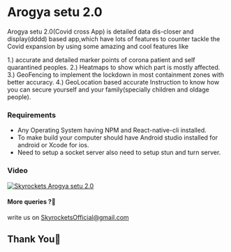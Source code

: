 # Arogya setu 2.0

Arogya setu 2.0(Covid cross App) is detailed data dis-closer and display(dddd) based app,which have lots of features to counter tackle the Covid expansion by using some amazing and cool features like 

1.) accurate and detailed marker points of corona patient and self quarantined peoples.
2.) Heatmaps to show which part is mostly affected.
3.) GeoFencing to implement the lockdown in most containment zones with better accuracy.
4.) GeoLocation based accurate Instruction to know how you can secure yourself and  your family(specially children and oldage people).


### Requirements
- Any Operating System having NPM and React-native-cli installed.
- To make build your computer should have Android studio installed for android or Xcode for ios.
- Need to setup a socket server also need to setup stun and turn server.

### Video
[![Skyrockets Arogya setu 2.0](https://img.youtube.com/vi/pXpx_KyIVho/maxresdefault.jpg)](https://www.youtube.com/watch?v=pXpx_KyIVho")

#### More queries ?🧐 
write us on [SkyrocketsOfficial@gmail.com](mailto:skyrocketsofficial@gmail.com)

## Thank You🙏
